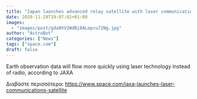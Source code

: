 ```yaml
---
title: "Japan launches advanced relay satellite with laser communications tech into orbit"
date: 2020-11-29T19:07:02+01:00
images:
  - "images/post/gda8hV2WdBj8ALopcu72Ng.jpg"
author: "AstroBot"
categories: ["News"]
tags: ["space.com"]
draft: false
---
```


Earth observation data will flow more quickly using laser technology instead of radio, according to JAXA 

Διαβάστε περισσότερα: https://www.space.com/jaxa-launches-laser-communications-satellite
